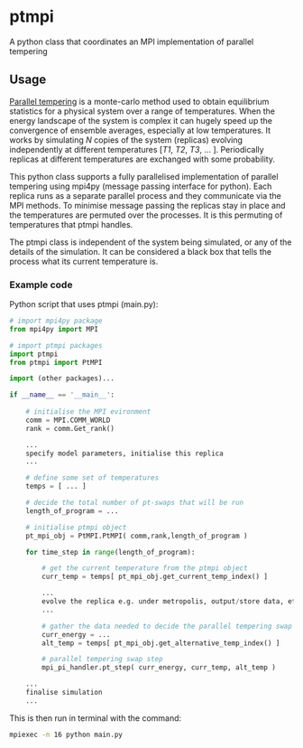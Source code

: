 # ptmpi
A python class that coordinates an MPI implementation of parallel tempering

## Usage

[Parallel tempering](https://en.wikipedia.org/wiki/Parallel_tempering) is a monte-carlo method used to obtain equilibrium statistics for a physical system over a range of temperatures. When the energy landscape of the system is complex it can hugely speed up the convergence of ensemble averages, especially at low temperatures. It works by simulating *N* copies of the system (replicas) evolving independently at different temperatures [*T1*, *T2*, *T3*, ... ]. Periodically replicas at different temperatures are exchanged with some probability.

This python class supports a fully parallelised implementation of parallel tempering using mpi4py (message passing interface for python). Each replica runs as a separate parallel process and they communicate via the MPI methods. To minimise message passing the replicas stay in place and the temperatures are permuted over the processes. It is this permuting of temperatures that ptmpi handles.

The ptmpi class is independent of the system being simulated, or any of the details of the simulation. It can be considered a black box that tells the process what its current temperature is.

### Example code 

Python script that uses ptmpi (main.py):

```python
# import mpi4py package
from mpi4py import MPI

# import ptmpi packages
import ptmpi
from ptmpi import PtMPI

import (other packages)...

if __name__ == '__main__':
	
	# initialise the MPI evironment
    comm = MPI.COMM_WORLD
    rank = comm.Get_rank()

    ...
	specify model parameters, initialise this replica
	...

	# define some set of temperatures
	temps = [ ... ]

	# decide the total number of pt-swaps that will be run
	length_of_program = ...

	# initialise ptmpi object
    pt_mpi_obj = PtMPI.PtMPI( comm,rank,length_of_program )

    for time_step in range(length_of_program):

    	# get the current temperature from the ptmpi object
    	curr_temp = temps[ pt_mpi_obj.get_current_temp_index() ]

    	...
    	evolve the replica e.g. under metropolis, output/store data, etc.
    	...

    	# gather the data needed to decide the parallel tempering swap
    	curr_energy = ...
    	alt_temp = temps[ pt_mpi_obj.get_alternative_temp_index() ]

    	# parallel tempering swap step
    	mpi_pi_handler.pt_step( curr_energy, curr_temp, alt_temp )

   	...
   	finalise simulation
   	...
```

This is then run in terminal with the command:

```bash
mpiexec -n 16 python main.py
```